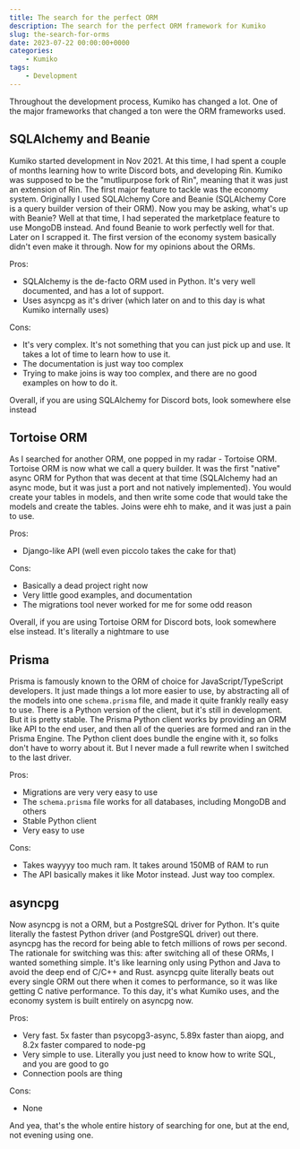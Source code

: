 ```yaml
---
title: The search for the perfect ORM
description: The search for the perfect ORM framework for Kumiko
slug: the-search-for-orms
date: 2023-07-22 00:00:00+0000
categories:
    - Kumiko
tags:
    - Development
---
```


Throughout the development process, Kumiko has changed a lot. One of the major frameworks that changed a ton were the ORM frameworks used. 

## SQLAlchemy and Beanie

Kumiko started development in Nov 2021. At this time, I had spent a couple of months learning how to write Discord bots, and developing Rin. Kumiko was supposed to be the "mutlipurpose fork of Rin", meaning that it was just an extension of Rin. The first major feature to tackle was the economy system. Originally I used SQLAlchemy Core and Beanie (SQLAlchemy Core is a query builder version of their ORM). Now you may be asking, what's up with Beanie? Well at that time, I had seperated the marketplace feature to use MongoDB instead. And found Beanie to work perfectly well for that. Later on I scrapped it. The first version of the economy system basically didn't even make it through. Now for my opinions about the ORMs.

Pros:
- SQLAlchemy is the de-facto ORM used in Python. It's very well documented, and has a lot of support.
- Uses asyncpg as it's driver (which later on and to this day is what Kumiko internally uses)

Cons:
- It's very complex. It's not something that you can just pick up and use. It takes a lot of time to learn how to use it.
- The documentation is just way too complex
- Trying to make joins is way too complex, and there are no good examples on how to do it.

Overall, if you are using SQLAlchemy for Discord bots, look somewhere else instead

## Tortoise ORM

As I searched for another ORM, one popped in my radar - Tortoise ORM. Tortoise ORM is now what we call a query builder. It was the first "native" async ORM for Python that was decent at that time (SQLAlchemy had an async mode, but it was just a port and not natively implemented). You would create your tables in models, and then write some code that would take the models and create the tables. Joins were ehh to make, and it was just a pain to use. 

Pros:
- Django-like API (well even piccolo takes the cake for that)

Cons:
- Basically a dead project right now
- Very little good examples, and documentation
- The migrations tool never worked for me for some odd reason

Overall, if you are using Tortoise ORM for Discord bots, look somewhere else instead. It's literally a nightmare to use

## Prisma

Prisma is famously known to the ORM of choice for JavaScript/TypeScript developers. It just made things a lot more easier to use, by abstracting all of the models into one `schema.prisma` file, and made it quite frankly really easy to use. There is a Python version of the client, but it's still in development. But it is pretty stable. The Prisma Python client works by providing an ORM like API to the end user, and then all of the queries are formed and ran in the Prisma Engine. The Python client does bundle the engine with it, so folks don't have to worry about it. But I never made a full rewrite when I switched to the last driver.

Pros:
- Migrations are very very easy to use
- The `schema.prisma` file works for all databases, including MongoDB and others
- Stable Python client
- Very easy to use

Cons:
- Takes wayyyy too much ram. It takes around 150MB of RAM to run
- The API basically makes it like Motor instead. Just way too complex.

## asyncpg

Now asyncpg is not a ORM, but a PostgreSQL driver for Python. It's quite literally the fastest Python driver (and PostgreSQL driver) out there. asyncpg has the record for being able to fetch millions of rows per second. The rationale for switching was this: after switching all of these ORMs, I wanted something simple. It's like learning only using Python and Java to avoid the deep end of C/C++ and Rust. asyncpg quite literally beats out every single ORM out there when it comes to performance, so it was like getting C native performance. To this day, it's what Kumiko uses, and the economy system is built entirely on asyncpg now.

Pros:
- Very fast. 5x faster than psycopg3-async, 5.89x faster than aiopg, and 8.2x faster compared to node-pg
- Very simple to use. Literally you just need to know how to write SQL, and you are good to go
- Connection pools are thing

Cons:
- None

And yea, that's the whole entire history of searching for one, but at the end, not evening using one.